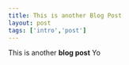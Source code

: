 ```yaml
---
title: This is another Blog Post
layout: post
tags: ['intro','post']
---
```


This is another **blog post** Yo

